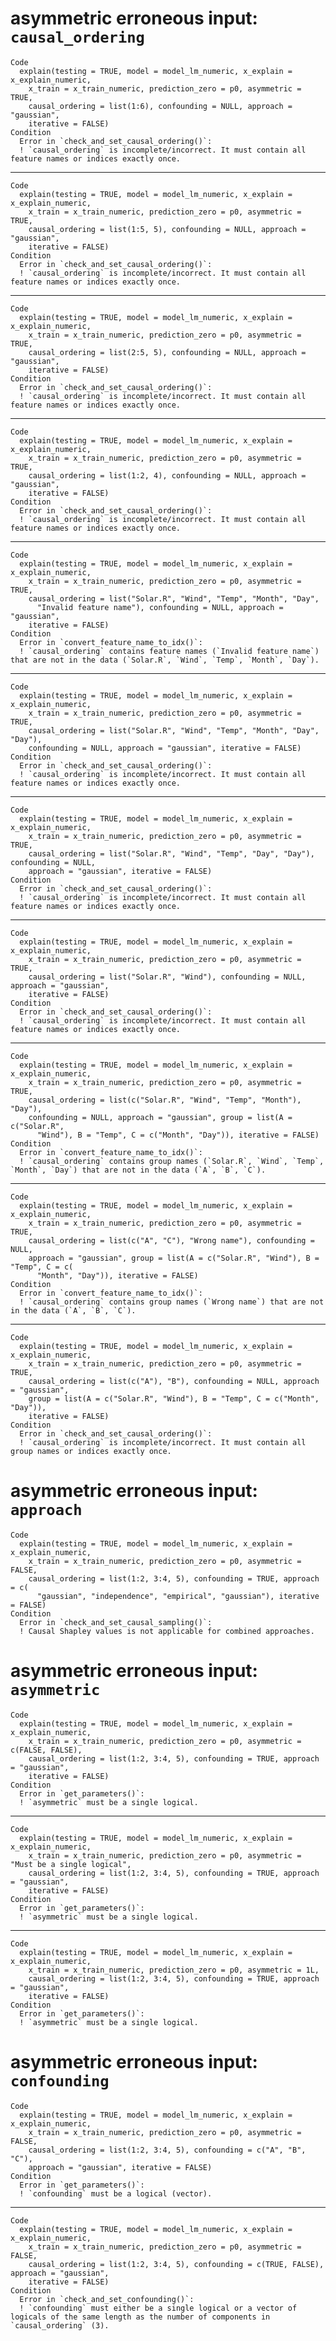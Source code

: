 # asymmetric erroneous input: `causal_ordering`

    Code
      explain(testing = TRUE, model = model_lm_numeric, x_explain = x_explain_numeric,
        x_train = x_train_numeric, prediction_zero = p0, asymmetric = TRUE,
        causal_ordering = list(1:6), confounding = NULL, approach = "gaussian",
        iterative = FALSE)
    Condition
      Error in `check_and_set_causal_ordering()`:
      ! `causal_ordering` is incomplete/incorrect. It must contain all feature names or indices exactly once.

---

    Code
      explain(testing = TRUE, model = model_lm_numeric, x_explain = x_explain_numeric,
        x_train = x_train_numeric, prediction_zero = p0, asymmetric = TRUE,
        causal_ordering = list(1:5, 5), confounding = NULL, approach = "gaussian",
        iterative = FALSE)
    Condition
      Error in `check_and_set_causal_ordering()`:
      ! `causal_ordering` is incomplete/incorrect. It must contain all feature names or indices exactly once.

---

    Code
      explain(testing = TRUE, model = model_lm_numeric, x_explain = x_explain_numeric,
        x_train = x_train_numeric, prediction_zero = p0, asymmetric = TRUE,
        causal_ordering = list(2:5, 5), confounding = NULL, approach = "gaussian",
        iterative = FALSE)
    Condition
      Error in `check_and_set_causal_ordering()`:
      ! `causal_ordering` is incomplete/incorrect. It must contain all feature names or indices exactly once.

---

    Code
      explain(testing = TRUE, model = model_lm_numeric, x_explain = x_explain_numeric,
        x_train = x_train_numeric, prediction_zero = p0, asymmetric = TRUE,
        causal_ordering = list(1:2, 4), confounding = NULL, approach = "gaussian",
        iterative = FALSE)
    Condition
      Error in `check_and_set_causal_ordering()`:
      ! `causal_ordering` is incomplete/incorrect. It must contain all feature names or indices exactly once.

---

    Code
      explain(testing = TRUE, model = model_lm_numeric, x_explain = x_explain_numeric,
        x_train = x_train_numeric, prediction_zero = p0, asymmetric = TRUE,
        causal_ordering = list("Solar.R", "Wind", "Temp", "Month", "Day",
          "Invalid feature name"), confounding = NULL, approach = "gaussian",
        iterative = FALSE)
    Condition
      Error in `convert_feature_name_to_idx()`:
      ! `causal_ordering` contains feature names (`Invalid feature name`) that are not in the data (`Solar.R`, `Wind`, `Temp`, `Month`, `Day`).

---

    Code
      explain(testing = TRUE, model = model_lm_numeric, x_explain = x_explain_numeric,
        x_train = x_train_numeric, prediction_zero = p0, asymmetric = TRUE,
        causal_ordering = list("Solar.R", "Wind", "Temp", "Month", "Day", "Day"),
        confounding = NULL, approach = "gaussian", iterative = FALSE)
    Condition
      Error in `check_and_set_causal_ordering()`:
      ! `causal_ordering` is incomplete/incorrect. It must contain all feature names or indices exactly once.

---

    Code
      explain(testing = TRUE, model = model_lm_numeric, x_explain = x_explain_numeric,
        x_train = x_train_numeric, prediction_zero = p0, asymmetric = TRUE,
        causal_ordering = list("Solar.R", "Wind", "Temp", "Day", "Day"), confounding = NULL,
        approach = "gaussian", iterative = FALSE)
    Condition
      Error in `check_and_set_causal_ordering()`:
      ! `causal_ordering` is incomplete/incorrect. It must contain all feature names or indices exactly once.

---

    Code
      explain(testing = TRUE, model = model_lm_numeric, x_explain = x_explain_numeric,
        x_train = x_train_numeric, prediction_zero = p0, asymmetric = TRUE,
        causal_ordering = list("Solar.R", "Wind"), confounding = NULL, approach = "gaussian",
        iterative = FALSE)
    Condition
      Error in `check_and_set_causal_ordering()`:
      ! `causal_ordering` is incomplete/incorrect. It must contain all feature names or indices exactly once.

---

    Code
      explain(testing = TRUE, model = model_lm_numeric, x_explain = x_explain_numeric,
        x_train = x_train_numeric, prediction_zero = p0, asymmetric = TRUE,
        causal_ordering = list(c("Solar.R", "Wind", "Temp", "Month"), "Day"),
        confounding = NULL, approach = "gaussian", group = list(A = c("Solar.R",
          "Wind"), B = "Temp", C = c("Month", "Day")), iterative = FALSE)
    Condition
      Error in `convert_feature_name_to_idx()`:
      ! `causal_ordering` contains group names (`Solar.R`, `Wind`, `Temp`, `Month`, `Day`) that are not in the data (`A`, `B`, `C`).

---

    Code
      explain(testing = TRUE, model = model_lm_numeric, x_explain = x_explain_numeric,
        x_train = x_train_numeric, prediction_zero = p0, asymmetric = TRUE,
        causal_ordering = list(c("A", "C"), "Wrong name"), confounding = NULL,
        approach = "gaussian", group = list(A = c("Solar.R", "Wind"), B = "Temp", C = c(
          "Month", "Day")), iterative = FALSE)
    Condition
      Error in `convert_feature_name_to_idx()`:
      ! `causal_ordering` contains group names (`Wrong name`) that are not in the data (`A`, `B`, `C`).

---

    Code
      explain(testing = TRUE, model = model_lm_numeric, x_explain = x_explain_numeric,
        x_train = x_train_numeric, prediction_zero = p0, asymmetric = TRUE,
        causal_ordering = list(c("A"), "B"), confounding = NULL, approach = "gaussian",
        group = list(A = c("Solar.R", "Wind"), B = "Temp", C = c("Month", "Day")),
        iterative = FALSE)
    Condition
      Error in `check_and_set_causal_ordering()`:
      ! `causal_ordering` is incomplete/incorrect. It must contain all group names or indices exactly once.

# asymmetric erroneous input: `approach`

    Code
      explain(testing = TRUE, model = model_lm_numeric, x_explain = x_explain_numeric,
        x_train = x_train_numeric, prediction_zero = p0, asymmetric = FALSE,
        causal_ordering = list(1:2, 3:4, 5), confounding = TRUE, approach = c(
          "gaussian", "independence", "empirical", "gaussian"), iterative = FALSE)
    Condition
      Error in `check_and_set_causal_sampling()`:
      ! Causal Shapley values is not applicable for combined approaches.

# asymmetric erroneous input: `asymmetric`

    Code
      explain(testing = TRUE, model = model_lm_numeric, x_explain = x_explain_numeric,
        x_train = x_train_numeric, prediction_zero = p0, asymmetric = c(FALSE, FALSE),
        causal_ordering = list(1:2, 3:4, 5), confounding = TRUE, approach = "gaussian",
        iterative = FALSE)
    Condition
      Error in `get_parameters()`:
      ! `asymmetric` must be a single logical.

---

    Code
      explain(testing = TRUE, model = model_lm_numeric, x_explain = x_explain_numeric,
        x_train = x_train_numeric, prediction_zero = p0, asymmetric = "Must be a single logical",
        causal_ordering = list(1:2, 3:4, 5), confounding = TRUE, approach = "gaussian",
        iterative = FALSE)
    Condition
      Error in `get_parameters()`:
      ! `asymmetric` must be a single logical.

---

    Code
      explain(testing = TRUE, model = model_lm_numeric, x_explain = x_explain_numeric,
        x_train = x_train_numeric, prediction_zero = p0, asymmetric = 1L,
        causal_ordering = list(1:2, 3:4, 5), confounding = TRUE, approach = "gaussian",
        iterative = FALSE)
    Condition
      Error in `get_parameters()`:
      ! `asymmetric` must be a single logical.

# asymmetric erroneous input: `confounding`

    Code
      explain(testing = TRUE, model = model_lm_numeric, x_explain = x_explain_numeric,
        x_train = x_train_numeric, prediction_zero = p0, asymmetric = FALSE,
        causal_ordering = list(1:2, 3:4, 5), confounding = c("A", "B", "C"),
        approach = "gaussian", iterative = FALSE)
    Condition
      Error in `get_parameters()`:
      ! `confounding` must be a logical (vector).

---

    Code
      explain(testing = TRUE, model = model_lm_numeric, x_explain = x_explain_numeric,
        x_train = x_train_numeric, prediction_zero = p0, asymmetric = FALSE,
        causal_ordering = list(1:2, 3:4, 5), confounding = c(TRUE, FALSE), approach = "gaussian",
        iterative = FALSE)
    Condition
      Error in `check_and_set_confounding()`:
      ! `confounding` must either be a single logical or a vector of logicals of the same length as the number of components in `causal_ordering` (3).


